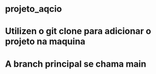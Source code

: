 ﻿# projeto_aqcio


# Utilizen o git clone para adicionar o projeto na maquina

# A branch principal se chama main

#